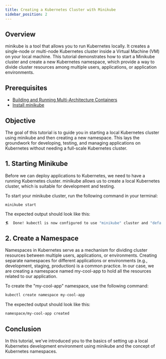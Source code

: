 ```yaml
---
title: Creating a Kubernetes Cluster with Minikube
sidebar_position: 2
---
```

## Overview
minikube is a tool that allows you to run Kubernetes locally. It creates a single-node or multi-node Kubernetes cluster inside a Virtual Machine (VM) on your local machine. This tutorial demonstrates how to start a Minikube cluster and create a new Kubernetes namespace, which provide a way to divide cluster resources among multiple users, applications, or application environments.

## Prerequisites
- [Building and Running Multi-Architecture Containers](../../containers/python/multiarchitecture-image.md)
- [Install minikube](https://minikube.sigs.k8s.io/docs/start/)
## Objective
The goal of this tutorial is to guide you in starting a local Kubernetes cluster using minikube and then creating a new namespace. This lays the groundwork for developing, testing, and managing applications on Kubernetes without needing a full-scale Kubernetes cluster. 

## 1. Starting Minikube
Before we can deploy applications to Kubernetes, we need to have a running Kubernetes cluster. minikube allows us to create a local Kubernetes cluster, which is suitable for development and testing.

To start your minikube cluster, run the following command in your terminal:
```
minikube start
```
The expected output should look like this:
```bash
🏄  Done! kubectl is now configured to use "minikube" cluster and "default" namespace by default
```

## 2. Create a Namespace
Namespaces in Kubernetes serve as a mechanism for dividing cluster resources between multiple users, applications, or environments. Creating separate namespaces for different applications or environments (e.g., development, staging, production) is a common practice. In our case, we are creating a namespace named my-cool-app to hold all the resources related to our application. 

To create the "my-cool-app" namespace, use the following command:
```bash
kubectl create namespace my-cool-app
```
The expected output should look like this:
```bash
namespace/my-cool-app created
```

## Conclusion
In this tutorial, we've introduced you to the basics of setting up a local Kubernetes development environment using minikube and the concept of Kubernetes namespaces. 